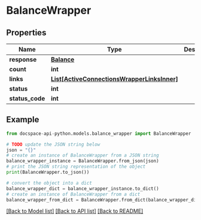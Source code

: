 # BalanceWrapper

## Properties

Name | Type | Description | Notes
------------ | ------------- | ------------- | -------------
**response** | [**Balance**](Balance.md) |  | [optional] 
**count** | **int** |  | [optional] 
**links** | [**List[ActiveConnectionsWrapperLinksInner]**](ActiveConnectionsWrapperLinksInner.md) |  | [optional] 
**status** | **int** |  | [optional] 
**status_code** | **int** |  | [optional] 

## Example

```python
from docspace-api-python.models.balance_wrapper import BalanceWrapper

# TODO update the JSON string below
json = "{}"
# create an instance of BalanceWrapper from a JSON string
balance_wrapper_instance = BalanceWrapper.from_json(json)
# print the JSON string representation of the object
print(BalanceWrapper.to_json())

# convert the object into a dict
balance_wrapper_dict = balance_wrapper_instance.to_dict()
# create an instance of BalanceWrapper from a dict
balance_wrapper_from_dict = BalanceWrapper.from_dict(balance_wrapper_dict)
```
[[Back to Model list]](../README.md#documentation-for-models) [[Back to API list]](../README.md#documentation-for-api-endpoints) [[Back to README]](../README.md)


